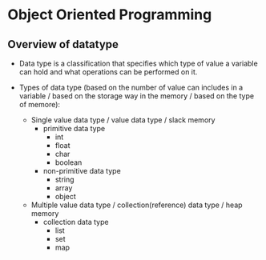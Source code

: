 # Object Oriented Programming 
## Overview of datatype 
- Data type is a classification that specifies which type of value a variable can hold and what operations can be performed on it.

- Types of data type (based on the number of value can includes in a variable / based on the storage way in the memory / based on the type of memore):
	- Single value data type / value data type / slack memory
		- primitive data type
			- int
			- float
			- char
			- boolean
		- non-primitive data type
			- string
			- array
			- object
	- Multiple value data type / collection(reference) data type / heap memory
		- collection data type
			- list
			- set
			- map

